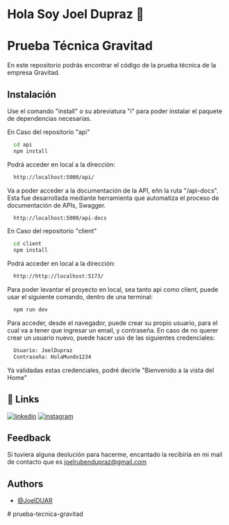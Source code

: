 
# Hola Soy Joel Dupraz 👋


# Prueba Técnica Gravitad

En este repositorio podrás encontrar el código de la prueba técnica de la empresa Gravitad.


## Instalación

Use el comando "install" o su abreviatura "i" para poder instalar el paquete de dependencias necesarias.

En Caso del repositorio "api"

```bash
  cd api
  npm install

```
Podrá acceder en local a la dirección:

```bash
  http://localhost:5000/api/
```
Va a poder acceder a la documentación de la API, eñn la ruta "/api-docs". Esta fue desarrollada mediante herramienta que automatiza el proceso de documentación de APIs, Swagger.

```bash
  http://localhost:5000/api-docs
```

En Caso del repositorio "client"

```bash
  cd client
  npm install

```
Podrá acceder en local a la dirección:

```bash
  http://http://localhost:5173/
```
Para poder levantar el proyecto en local, sea tanto api como client, puede usar el siguiente comando, dentro de una terminal:

```bash
  npm run dev
```

Para acceder, desde el navegador, puede crear su propio usuario, para el cual va a tener que ingresar un email, y contraseña. En caso de no querer crear un usuario nuevo, puede hacer uso de las siguientes credenciales:

```bash
  Usuario: JoelDupraz
  Contraseña: HolaMundo1234
```

Ya validadas estas credenciales, podré decirle "Bienvenido a la vista del Home"
## 🔗 Links
[![linkedin](https://img.shields.io/badge/linkedin-0A66C2?style=for-the-badge&logo=linkedin&logoColor=white)](https://www.linkedin.com/in/joel-dupraz-ardiles/)
[![instagram](https://img.shields.io/badge/instagram-1DA1F2?style=for-the-badge&logo=instagram&logoColor=white)](https://www.instagram.com/joel_dupraz/)


## Feedback

Si tuviera alguna deolución para hacerme, encantado la recibiría en mi mail de contacto que es joelrubendupraz@gmail.com


## Authors

- [@JoelDUAR](https://www.github.com/JoelDUAR)

#   p r u e b a - t e c n i c a - g r a v i t a d  
 